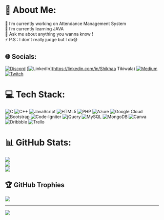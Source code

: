 # 💫 About Me:
🔭 I’m currently working on Attendance Management System<br>🌱 I’m currently learning JAVA<br>💬 Ask me about anything you wanna know !<br>⚡ P.S : I don't really judge but I do😅


## 🌐 Socials:
[![Discord](https://img.shields.io/badge/Discord-%237289DA.svg?logo=discord&logoColor=white)](htttps://discord.gg/#9055) [![LinkedIn](https://img.shields.io/badge/LinkedIn-%230077B5.svg?logo=linkedin&logoColor=white)](https://linkedin.com/in/Shikhaa Tikiwala) [![Medium](https://img.shields.io/badge/Medium-12100E?logo=medium&logoColor=white)](https://medium.com/@@shikhatikiwala) [![Twitch](https://img.shields.io/badge/Twitch-%239146FF.svg?logo=Twitch&logoColor=white)](https://twitch.tv/shikhaa_t44) 

# 💻 Tech Stack:
![C](https://img.shields.io/badge/c-%2300599C.svg?style=flat&logo=c&logoColor=white) ![C++](https://img.shields.io/badge/c++-%2300599C.svg?style=flat&logo=c%2B%2B&logoColor=white) ![JavaScript](https://img.shields.io/badge/javascript-%23323330.svg?style=flat&logo=javascript&logoColor=%23F7DF1E) ![HTML5](https://img.shields.io/badge/html5-%23E34F26.svg?style=flat&logo=html5&logoColor=white) ![PHP](https://img.shields.io/badge/php-%23777BB4.svg?style=flat&logo=php&logoColor=white) ![Azure](https://img.shields.io/badge/azure-%230072C6.svg?style=flat&logo=azure-devops&logoColor=white) ![Google Cloud](https://img.shields.io/badge/Google%20Cloud-%234285F4.svg?style=flat&logo=google-cloud&logoColor=white) ![Bootstrap](https://img.shields.io/badge/bootstrap-%23563D7C.svg?style=flat&logo=bootstrap&logoColor=white) ![Code-Igniter](https://img.shields.io/badge/CodeIgniter-%23EF4223.svg?style=flat&logo=codeIgniter&logoColor=white) ![jQuery](https://img.shields.io/badge/jquery-%230769AD.svg?style=flat&logo=jquery&logoColor=white) ![MySQL](https://img.shields.io/badge/mysql-%2300f.svg?style=flat&logo=mysql&logoColor=white) ![MongoDB](https://img.shields.io/badge/MongoDB-%234ea94b.svg?style=flat&logo=mongodb&logoColor=white) ![Canva](https://img.shields.io/badge/Canva-%2300C4CC.svg?style=flat&logo=Canva&logoColor=white) ![Dribbble](https://img.shields.io/badge/Dribbble-EA4C89?style=flat&logo=dribbble&logoColor=white) ![Trello](https://img.shields.io/badge/Trello-%23026AA7.svg?style=flat&logo=Trello&logoColor=white)
# 📊 GitHub Stats:
![](https://github-readme-stats.vercel.app/api?username=ShikhaaT44&theme=material-palenight&hide_border=true&include_all_commits=true&count_private=true)<br/>
![](https://github-readme-streak-stats.herokuapp.com/?user=ShikhaaT44&theme=material-palenight&hide_border=true)<br/>
![](https://github-readme-stats.vercel.app/api/top-langs/?username=ShikhaaT44&theme=material-palenight&hide_border=true&include_all_commits=true&count_private=true&layout=compact)

## 🏆 GitHub Trophies
![](https://github-profile-trophy.vercel.app/?username=ShikhaaT44&theme=tokyonight&no-frame=false&no-bg=true&margin-w=4)

---
[![](https://visitcount.itsvg.in/api?id=ShikhaaT44&icon=1&color=6)](https://visitcount.itsvg.in)
